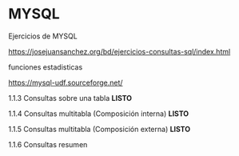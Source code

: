 # MYSQL
Ejercicios de MYSQL


https://josejuansanchez.org/bd/ejercicios-consultas-sql/index.html

funciones estadisticas

https://mysql-udf.sourceforge.net/

1.1.3 Consultas sobre una tabla **LISTO**

1.1.4 Consultas multitabla (Composición interna) **LISTO**

1.1.5 Consultas multitabla (Composición externa) **LISTO**

1.1.6 Consultas resumen 
